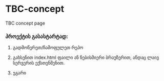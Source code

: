 # TBC-concept
TBC concept page

### პროექტის გასასტარტად:

1. გადმოწერეთ/ჩამოფულეთ რეპო

2. გახსენით index.html ფაილი ან ნებისმიერი ბრაუზერით, ანდაც ლაივ სერვერის ექსთენშენით.

3. ეგარი